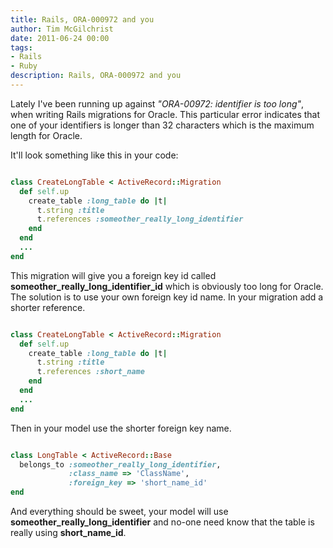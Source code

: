 ```yaml
---
title: Rails, ORA-000972 and you
author: Tim McGilchrist
date: 2011-06-24 00:00
tags:
- Rails
- Ruby
description: Rails, ORA-000972 and you
---
```


Lately I've been running up against *"ORA-00972: identifier is too long"*, when
writing Rails migrations for Oracle. This particular error indicates that one of
your identifiers is longer than 32 characters which is the maximum length for
Oracle.

It'll look something like this in your code:

``` ruby

class CreateLongTable < ActiveRecord::Migration
  def self.up
    create_table :long_table do |t|
      t.string :title
      t.references :someother_really_long_identifier
    end
  end
  ...
end

```

This migration will give you a foreign key id called
**someother_really_long_identifier_id** which is obviously too long for
Oracle. The solution is to use your own foreign key id name. In your migration
add a shorter reference.

``` ruby

class CreateLongTable < ActiveRecord::Migration
  def self.up
    create_table :long_table do |t|
      t.string :title
      t.references :short_name
    end
  end
  ...
end

```

Then in your model use the shorter foreign key name.

``` ruby

class LongTable < ActiveRecord::Base
  belongs_to :someother_really_long_identifier,
             :class_name => 'ClassName',
             :foreign_key => 'short_name_id'
end

```

And everything should be sweet, your model will use
**someother_really_long_identifier** and no-one need know that the table is
really using **short_name_id**.
